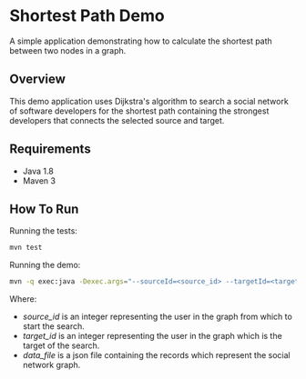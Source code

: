 # Shortest Path Demo
A simple application demonstrating how to calculate the shortest path between two nodes in a graph.

## Overview
This demo application uses Dijkstra's algorithm to search a social network of software developers for the shortest path containing the strongest developers that connects the selected source and target.

## Requirements
- Java 1.8
- Maven 3

## How To Run

Running the tests:

```bash
mvn test
```

Running the demo:

```bash
mvn -q exec:java -Dexec.args="--sourceId=<source_id> --targetId=<target_id> --dataFile=<data_file>"
```

Where:
- *source_id* is an integer representing the user in the graph from which to start the search.
- *target_id* is an integer representing the user in the graph which is the target of the search.
- *data_file* is a json file containing the records which represent the social network graph.
